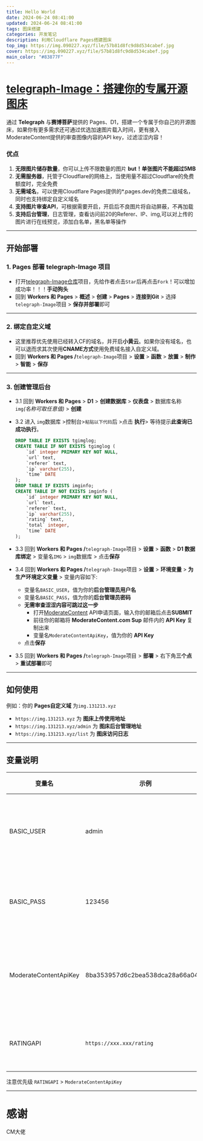 ```yaml
---
title: Hello World
date: 2024-06-24 08:41:00
updated: 2024-06-24 08:41:00
tags: 图床搭建
categories: 开发笔记
description: 利用Cloudflare Pages搭建图床
top_img: https://img.090227.xyz/file/57b81d8fc9d8d534cabef.jpg
cover: https://img.090227.xyz/file/57b81d8fc9d8d534cabef.jpg
main_color: "#83877F"
---
```


# [telegraph-Image：搭建你的专属开源图床](https://github.com/x-dr/telegraph-Image)

通过 **Telegraph** 与**赛博菩萨**提供的 Pages、D1，搭建一个专属于你自己的开源图床，如果你有更多需求还可通过优选加速图片载入时间，更有接入ModerateContent提供的审查图像内容的API key，过滤涩涩内容！

### 优点

1. **无限图片储存数量**，你可以上传不限数量的图片 **but！单张图片不能超过5MB**
2. **无需服务器**，托管于Cloudflare的网络上，当使用量不超过Cloudflare的免费额度时，完全免费
3. **无需域名**，可以使用Cloudflare Pages提供的*.pages.dev的免费二级域名，同时也支持绑定自定义域名
4. **支持图片审查API**，可根据需要开启，开启后不良图片将自动屏蔽，不再加载
5. **支持后台管理**，日志管理，查看访问前20的Referer、IP、img,可以对上传的图片进行在线预览，添加白名单，黑名单等操作

------

## 开始部署

### 1. Pages 部署 **telegraph-Image 项目**

- 打开[telegraph-Image仓库](https://github.com/x-dr/telegraph-Image)项目，先给作者点击`Star`后再点击`Fork`！可以增加成功率！！！**手动狗头**
- 回到 **Workers 和 Pages** > **概述** > **创建** > **Pages** > **连接到Git** > 选择`telegraph-Image`项目 > **保存并部署**即可

------

### 2. 绑定自定义域

- 这里推荐优先使用已经转入CF的域名，并开启**小黄云**。如果你没有域名，也可以退而求其次使用**CNAME方式**使用免费域名接入自定义域。
- 回到 **Workers 和 Pages /**`telegraph-Image`项目 > **设置** > **函数** > **放置** > **制作** > **智能** > **保存**

------

### 3. 创建管理后台

- 3.1 回到 **Workers 和 Pages** > **D1** > **创建数据库** > **仪表盘** > 数据库名称`img`*(名称可取任意值)* > **创建**

- 3.2 进入 `img`数据库 >控制台>`粘贴以下代码`后 >点击 **执行**\> 等待提示**此查询已成功执行**。

  ```sql
  DROP TABLE IF EXISTS tgimglog;
  CREATE TABLE IF NOT EXISTS tgimglog (
      `id` integer PRIMARY KEY NOT NULL,
      `url` text,
      `referer` text,
      `ip` varchar(255),
      `time` DATE
  );
  DROP TABLE IF EXISTS imginfo;
  CREATE TABLE IF NOT EXISTS imginfo (
      `id` integer PRIMARY KEY NOT NULL,
      `url` text,
      `referer` text,
      `ip` varchar(255),
      `rating` text,
      `total` integer,
      `time` DATE
  );
  ```

- 3.3 回到 **Workers 和 Pages /**`telegraph-Image`项目 > **设置** > **函数** > **D1 数据库绑定** > 变量名`IMG` > `img`数据库 > 点击**保存**

- 3.4 回到 **Workers 和 Pages /**`telegraph-Image`项目 > **设置** > **环境变量** \> **为生产环境定义变量** \> 变量内容如下:

  - 变量名`BASIC_USER`，值为你的**后台管理员用户名**
  - 变量名`BASIC_PASS`，值为你的**后台管理员密码**
  - **无需审查涩涩内容可跳过这一步**
    - 打开[ModerateContent](https://moderatecontent.com/signup) API申请页面，输入你的邮箱后点击**SUBMIT**
    - 前往你的邮箱将 **ModerateContent.com Sup** 邮件内的 **API Key** 复制出来
    - 变量名`ModerateContentApiKey`，值为你的 **API Key**
  - 点击**保存**

- 3.5 回到 **Workers 和 Pages /**`telegraph-Image`项目 > **部署** > 右下角**三个点** > **重试部署**即可

------

## 如何使用

例如：你的 **Pages自定义域** 为`img.131213.xyz`

- `https://img.131213.xyz` 为 **图床上传使用地址**
- `https://img.131213.xyz/admin` 为 **图床后台管理地址**
- `https://img.131213.xyz/list` 为 **图床访问日志**

------

## 变量说明

| 变量名                | 示例                             | 备注                                                |
| --------------------- | -------------------------------- | --------------------------------------------------- |
| BASIC_USER            | admin                            | 后台管理员用户名                                    |
| BASIC_PASS            | 123456                           | 后台管理员密码                                      |
| ModerateContentApiKey | 8ba353957d6c2bea538dca28a66a04cd | 审查图像内容的API key                               |
| RATINGAPI             | `https://xxx.xxx/rating`         | [自建的鉴黄api](https://github.com/x-dr/nsfwjs-api) |

注意优先级 `RATINGAPI` > `ModerateContentApiKey`

------

# 感谢

CM大佬